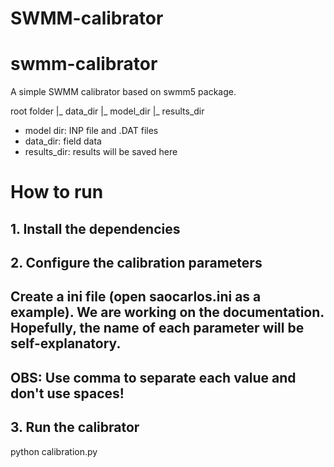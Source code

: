 # SWMM-calibrator
# swmm-calibrator
A simple SWMM calibrator based on swmm5 package.

root folder
|_ data_dir
|_ model_dir
|_ results_dir

- model dir: INP file and .DAT files
- data_dir: field data
- results_dir: results will be saved here

# How to run
## 1. Install the dependencies

## 2. Configure the calibration parameters
Create a ini file (open saocarlos.ini as a example).
We are working on the documentation.
Hopefully, the name of each parameter will be self-explanatory.
-------
OBS: Use comma to separate each value and don't use spaces!
-------
## 3. Run the calibrator
python calibration.py
